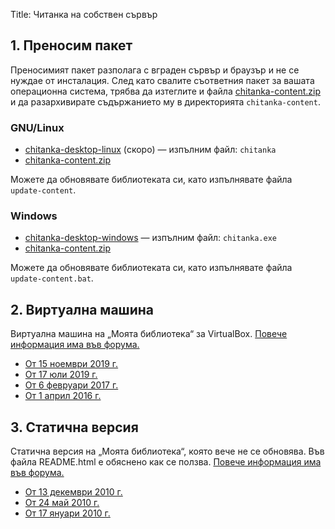 Title: Читанка на собствен сървър

## 1. Преносим пакет

Преносимият пакет разполага с вграден сървър и браузър и не се нуждае от инсталация. След като свалите съответния пакет за вашата операционна система, трябва да изтеглите и файла [chitanka-content.zip](https://download.chitanka.info/chitanka-content.torrent) и да разархивирате съдържанието му в директорията `chitanka-content`.

### GNU/Linux

- [chitanka-desktop-linux](https://download.chitanka.info) (скоро) — изпълним файл: `chitanka`
- [chitanka-content.zip](https://download.chitanka.info/chitanka-content.torrent)

Можете да обновявате библиотеката си, като изпълнявате файла `update-content`.

### Windows

- [chitanka-desktop-windows](https://download.chitanka.info/chitanka-desktop-windows.7z) — изпълним файл: `chitanka.exe`
- [chitanka-content.zip](https://download.chitanka.info/chitanka-content.torrent)

Можете да обновявате библиотеката си, като изпълнявате файла `update-content.bat`.


## 2. Виртуална машина

Виртуална машина на „Моята библиотека“ за VirtualBox. [Повече информация има във форума.](http://forum.chitanka.info/my-library-on-virtual-machine-t3949.html)

- [От 15 ноември 2019 г.](https://github.com/chitanka/sites-files/raw/master/chitanka15112019.torrent)
- [От 17 юли 2019 г.](https://github.com/tonywoolf/chitanka/raw/master/chitanka17.07.2019.torrent)
- [От 6 февруари 2017 г.](https://github.com/chitanka/sites-files/raw/master/chitanka.06.02.2017.torrent)
- [От 1 април 2016 г.](https://github.com/chitanka/sites-files/raw/master/chitanka.01.04.2016.torrent)


## 3. Статична версия

Статична версия на „Моята библиотека“, която вече не се обновява. Във файла README.html е обяснено как се ползва. [Повече информация има във форума.](http://forum.chitanka.info/static-version-t1517.html)

- [От 13 декември 2010 г.](http://static.chitanka.info/tor/chitanka.info-static-2010-12-13.torrent)
- [От 24 май 2010 г.](http://static.chitanka.info/tor/chitanka.info-static-2010-05-24.torrent)
- [От 17 януари 2010 г.](http://static.chitanka.info/tor/chitanka.info-static-2010-01-17.torrent)
